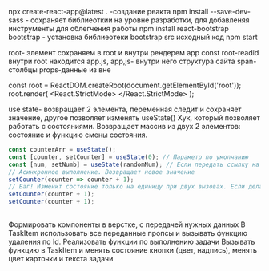 npx create-react-app@latest . -создание реакта
npm install --save-dev- sass - сохраняет библиеоткии на уровне разработки, для добавленяя инструменты для облегчения работы
npm install react-bootstrap bootstrap - установка библиеотеки bootstrap
src исходный код 
npm start

root- элемент сохраняем в root и внутри рендерем app const root-readid
внутри root находится app.js, app,js- внутри него структура сайта
 span- столбцы
 props-данные из вне

const root = ReactDOM.createRoot(document.getElementById('root'));
root.render(
  <React.StrictMode>
    <App />
  </React.StrictMode>
);

use state- возвращает 2 элемента, переменная следит и сохраняет значение, другое позволяет изменять
useState()
Хук, который позволяет работать с состояниями. Возвращает массив из двух 2 элементов: состояние и функцию смены состояния.

```js
const counterArr = useState();
const [counter, setCounter] = useState(0); // Параметр по умолчанию
const [num, setNumb] = useState(randomNum); // Если передать ссылку на функцию, то она выполнится 1 раз. Если функцию вызывать, то будет вызывать она при каждом ре-рендеринге.
// Асинхронное выполнение. Возвращает новое значение
setCounter(counter => counter + 1);
// Баг! Изменит состояние только на единицу при двух вызовах. Если делать асинхронно, то будет counter увеличится на 2.
setCounter(counter + 1);
setCounter(counter + 1);
 
 ```


Формировать компоненты в верстке, с передачей нужных данных
В TaskItem использовать все переданные пропсы и вызывать функцию удаления по Id.
Реализовать функции по выполнению задачи
Вызывать функцию в TaskItem и менять состояние кнопки (цвет, надпись), менять цвет карточки и текста задачи